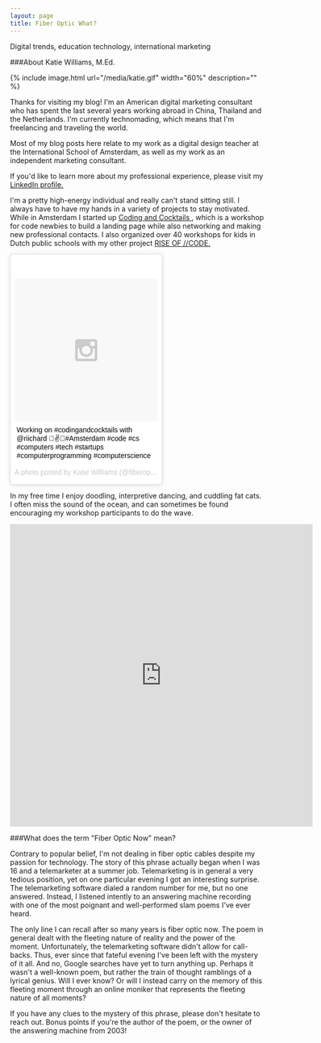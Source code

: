 ```yaml
---
layout: page
title: Fiber Optic What?
---
```


<div class="message">
  Digital trends, education technology, international marketing
</div>

###About Katie Williams, M.Ed.

{% include image.html url="/media/katie.gif" width="60%" description="" %}


Thanks for visiting my blog! I'm an American digital marketing consultant who has spent the last several years working abroad in China, Thailand and the Netherlands. I'm currently technomading, which means that I'm freelancing and traveling the world.

Most of my blog posts here relate to my work as a digital design teacher at the International School of Amsterdam, as well as my work as an independent marketing consultant.<br>

 If you'd like to learn more about my professional experience, please visit my <a href="https://th.linkedin.com/in/fiberopticnow">LinkedIn profile.</a><br>

I'm a pretty high-energy individual and really can't stand sitting still. I always have to have my hands in a variety of projects to stay motivated. While in Amsterdam I started up <a href="http://www.codingandcocktails.nl"> Coding and Cocktails </a>, which is a workshop for code newbies to build a landing page while also networking and making new professional contacts. I also organized over 40 workshops for kids in Dutch public schools with my other project <a href="https://vimeo.com/100313404">RISE OF //CODE.</a>

<div style="width:60%">
<blockquote class="instagram-media" data-instgrm-captioned data-instgrm-version="4" style=" background:#FFF; border:0; border-radius:3px; box-shadow:0 0 1px 0 rgba(0,0,0,0.5),0 1px 10px 0 rgba(0,0,0,0.15); margin: 1px; max-width:658px; padding:0; width:99.375%; width:-webkit-calc(100% - 2px); width:calc(100% - 2px);"><div style="padding:8px;"> <div style=" background:#F8F8F8; line-height:0; margin-top:40px; padding:50% 0; text-align:center; width:100%;"> <div style=" background:url(data:image/png;base64,iVBORw0KGgoAAAANSUhEUgAAACwAAAAsCAMAAAApWqozAAAAGFBMVEUiIiI9PT0eHh4gIB4hIBkcHBwcHBwcHBydr+JQAAAACHRSTlMABA4YHyQsM5jtaMwAAADfSURBVDjL7ZVBEgMhCAQBAf//42xcNbpAqakcM0ftUmFAAIBE81IqBJdS3lS6zs3bIpB9WED3YYXFPmHRfT8sgyrCP1x8uEUxLMzNWElFOYCV6mHWWwMzdPEKHlhLw7NWJqkHc4uIZphavDzA2JPzUDsBZziNae2S6owH8xPmX8G7zzgKEOPUoYHvGz1TBCxMkd3kwNVbU0gKHkx+iZILf77IofhrY1nYFnB/lQPb79drWOyJVa/DAvg9B/rLB4cC+Nqgdz/TvBbBnr6GBReqn/nRmDgaQEej7WhonozjF+Y2I/fZou/qAAAAAElFTkSuQmCC); display:block; height:44px; margin:0 auto -44px; position:relative; top:-22px; width:44px;"></div></div> <p style=" margin:8px 0 0 0; padding:0 4px;"> <a href="https://instagram.com/p/zxk4dSF-ll/" style=" color:#000; font-family:Arial,sans-serif; font-size:14px; font-style:normal; font-weight:normal; line-height:17px; text-decoration:none; word-wrap:break-word;" target="_top">Working on #codingandcocktails with @riichard 🌴✌️🔮#Amsterdam #code #cs #computers #tech #startups #computerprogramming #computerscience</a></p> <p style=" color:#c9c8cd; font-family:Arial,sans-serif; font-size:14px; line-height:17px; margin-bottom:0; margin-top:8px; overflow:hidden; padding:8px 0 7px; text-align:center; text-overflow:ellipsis; white-space:nowrap;">A photo posted by Katie Williams (@fiberopticnow) on <time style=" font-family:Arial,sans-serif; font-size:14px; line-height:17px;" datetime="2015-03-03T17:53:11+00:00">Mar 3, 2015 at 9:53am PST</time></p></div></blockquote>
<script async defer src="//platform.instagram.com/en_US/embeds.js"></script>
</div>

In my free time I enjoy doodling, interpretive dancing, and cuddling fat cats. I often miss the sound of the ocean, and can sometimes be found encouraging my workshop participants to do the wave.

<div style="width:60%">
<iframe src="https://vine.co/v/hOxr0BL35Ju/embed/simple" width="600" height="600" frameborder="0"></iframe><script src="https://platform.vine.co/static/scripts/embed.js"></script>
</div>

###What does the term "Fiber Optic Now" mean?

Contrary to popular belief, I'm not dealing in fiber optic cables despite my passion for technology. The story of this phrase actually began when I was 16 and a telemarketer at a summer job. Telemarketing is in general a very tedious position, yet on one particular evening I got an interesting surprise. The telemarketing software dialed a random number for me, but no one answered. Instead, I listened intently to an answering machine recording with one of the most poignant and well-performed slam poems I've ever heard.

The only line I can recall after so many years is fiber optic now. The poem in general dealt with the fleeting nature of reality and the power of the moment. Unfortunately, the telemarketing software didn't allow for call-backs. Thus, ever since that fateful evening I've been left with the mystery of it all. And no, Google searches have yet to turn anything up. Perhaps it wasn't a well-known poem, but rather the train of thought ramblings of a lyrical genius. Will I ever know? Or will I instead carry on the memory of this fleeting moment through an online moniker that represents the fleeting nature of all moments?

If you have any clues to the mystery of this phrase, please don't hesitate to reach out. Bonus points if you're the author of the poem, or the owner of the answering machine from 2003!
